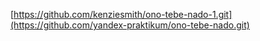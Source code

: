 [https://github.com/kenziesmith/ono-tebe-nado-1.git](https://github.com/yandex-praktikum/ono-tebe-nado.git)
